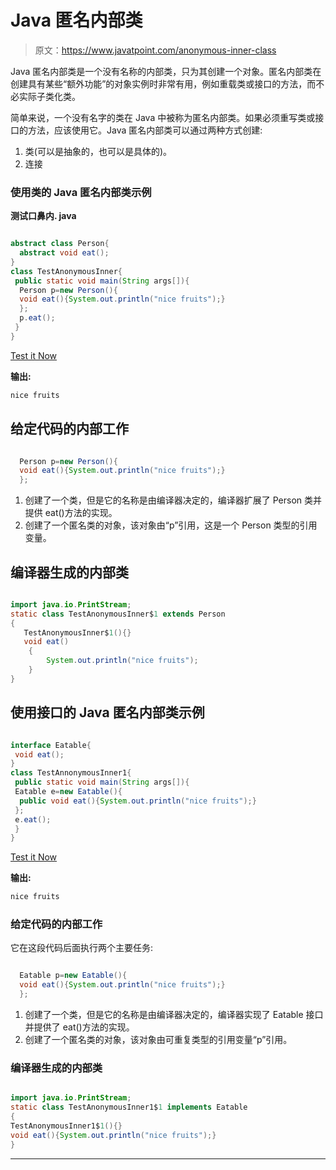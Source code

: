 # Java 匿名内部类

> 原文：<https://www.javatpoint.com/anonymous-inner-class>

Java 匿名内部类是一个没有名称的内部类，只为其创建一个对象。匿名内部类在创建具有某些“额外功能”的对象实例时非常有用，例如重载类或接口的方法，而不必实际子类化类。

简单来说，一个没有名字的类在 Java 中被称为匿名内部类。如果必须重写类或接口的方法，应该使用它。Java 匿名内部类可以通过两种方式创建:

1.  类(可以是抽象的，也可以是具体的)。
2.  连接

### 使用类的 Java 匿名内部类示例

**测试口鼻内. java**

```java

abstract class Person{
  abstract void eat();
}
class TestAnonymousInner{
 public static void main(String args[]){
  Person p=new Person(){
  void eat(){System.out.println("nice fruits");}
  };
  p.eat();
 }
}

```

[Test it Now](https://www.javatpoint.com/opr/test.jsp?filename=TestAnnonymousInner)

**输出:**

```java
nice fruits

```

## 给定代码的内部工作

```java

  Person p=new Person(){
  void eat(){System.out.println("nice fruits");}
  };

```

1.  创建了一个类，但是它的名称是由编译器决定的，编译器扩展了 Person 类并提供 eat()方法的实现。
2.  创建了一个匿名类的对象，该对象由“p”引用，这是一个 Person 类型的引用变量。

## 编译器生成的内部类

```java

import java.io.PrintStream;
static class TestAnonymousInner$1 extends Person
{
   TestAnonymousInner$1(){}
   void eat()
    {
        System.out.println("nice fruits");
    }
}

```

## 使用接口的 Java 匿名内部类示例

```java

interface Eatable{
 void eat();
}
class TestAnnonymousInner1{
 public static void main(String args[]){
 Eatable e=new Eatable(){
  public void eat(){System.out.println("nice fruits");}
 };
 e.eat();
 }
}

```

[Test it Now](https://www.javatpoint.com/opr/test.jsp?filename=TestAnnonymousInner1)

**输出:**

```java
nice fruits

```

### 给定代码的内部工作

它在这段代码后面执行两个主要任务:

```java

  Eatable p=new Eatable(){
  void eat(){System.out.println("nice fruits");}
  };

```

1.  创建了一个类，但是它的名称是由编译器决定的，编译器实现了 Eatable 接口并提供了 eat()方法的实现。
2.  创建了一个匿名类的对象，该对象由可重复类型的引用变量“p”引用。

### 编译器生成的内部类

```java

import java.io.PrintStream;
static class TestAnonymousInner1$1 implements Eatable
{
TestAnonymousInner1$1(){}
void eat(){System.out.println("nice fruits");}
}

```

* * *